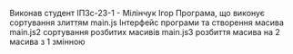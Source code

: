Виконав студент ІПЗс-23-1 - Мілінчук Ігор
Програма, що виконує сортування злиттям
main.js Інтерфейс програми та створення масива 
main.js2 сортування розбитих масивів
main.js3 розбиття масива на 2 масива з 1 змінною
